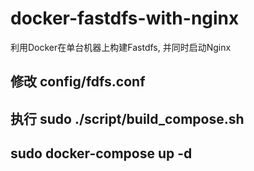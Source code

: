 # docker-fastdfs-with-nginx
利用Docker在单台机器上构建Fastdfs, 并同时启动Nginx

## 修改 config/fdfs.conf

## 执行 sudo ./script/build_compose.sh

## sudo docker-compose up -d
